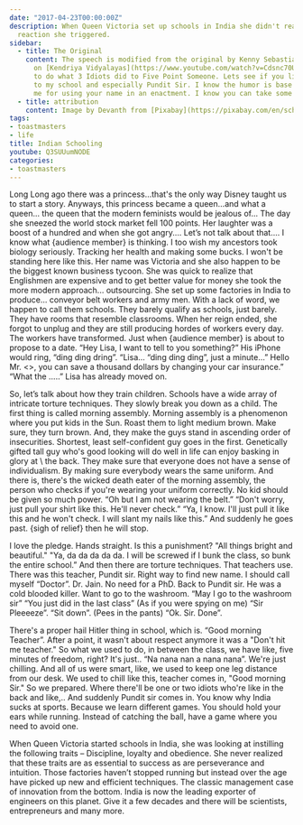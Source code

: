 ```yaml
---
date: "2017-04-23T00:00:00Z"
description: When Queen Victoria set up schools in India she didn't realize what a chain
  reaction she triggered.
sidebar:
  - title: The Original
    content: The speech is modified from the original by Kenny Sebastian
      on [Kendriya Vidyalayas](https://www.youtube.com/watch?v=Cdsnc70Un14). I have tried
      to do what 3 Idiots did to Five Point Someone. Lets see if you like it. Apologies
      to my school and especially Pundit Sir. I know the humor is base an lowly. Do forgive
      me for using your name in an enactment. I know you can take some humor in your stride.
  - title: attribution
    content: Image by Devanth from [Pixabay](https://pixabay.com/en/school-old-plate-learning-1223872/)
tags:
- toastmasters
- life
title: Indian Schooling
youtube: Q3SUUumNODE
categories:
- toastmasters
---
```


Long Long ago there was a princess...that's the only way Disney taught us to start a story. Anyways, this princess became a queen...and what a queen... the queen that the modern feminists would be jealous of... The day she sneezed the world stock market fell 100 points. Her laughter was a boost of a hundred and when she got angry.... Let’s not talk about that.... I know what {audience member} is thinking. I too wish my ancestors took biology seriously. Tracking her health and making some bucks. I won't be standing here like this. Her name was Victoria and she also happen to be the biggest known business tycoon.
She was quick to realize that Englishmen are expensive and to get better value for money she took the more modern approach... outsourcing. She set up some factories in India to produce... conveyor belt workers and army men. With a lack of word, we happen to call them schools. They barely qualify as schools, just barely. They have rooms that resemble classrooms. When her reign ended, she forgot to unplug and they are still producing hordes of workers every day. The workers have transformed. Just when {audience member} is about to propose to a date.
“Hey Lisa, I want to tell to you something?”
His iPhone would ring, “ding ding dring”.
“Lisa… “ding ding ding”, just a minute…”
Hello Mr. <>, you can save a thousand dollars by changing your car insurance.”
“What the …..”
Lisa has already moved on.

So, let’s talk about how they train children. Schools have a wide array of intricate torture techniques. They slowly break you down as a child. The first thing is called morning assembly. Morning assembly is a phenomenon where you put kids in the Sun. Roast them to light medium brown. Make sure, they turn brown. And, they make the guys stand in ascending order of insecurities. Shortest, least self-confident guy goes in the first. Genetically gifted tall guy who's good looking will do well in life can enjoy basking in glory at \ the back. They make sure that everyone does not have a sense of individualism. By making sure everybody wears the same uniform. And there is, there's the wicked death eater of the morning assembly, the person who checks if you're wearing your uniform correctly. No kid should be given so much power.
“Oh but I am not wearing the belt.”
“Don't worry, just pull your shirt like this. He'll never check.”
“Ya, I know. I'll just pull it like this and he won't check. I will slant my nails like this.”
And suddenly he goes past. {sigh of relief} then he will stop.

I love the pledge. Hands straight. Is this a punishment? "All things bright and beautiful." "Ya, da da da da da. I will be screwed if I bunk the class, so bunk the entire school.”
And then there are torture techniques. That teachers use. There was this teacher, Pundit sir. Right way to find new name. I should call myself “Doctor”. Dr. Jain. No need for a PhD. Back to Pundit sir. He was a cold blooded killer. Want to go to the washroom.
“May I go to the washroom sir”
“You just did in the last class”
(As if you were spying on me)
“Sir Pleeeeze”.
“Sit down”.
(Pees in the pants)
“Ok. Sir. Done”.

There's a proper hail Hitler thing in school, which is. “Good morning Teacher”. After a point, it wasn't about respect anymore it was a "Don't hit me teacher."  So what we used to do, in between the class, we have like, five minutes of freedom, right? It's just.. “Na nana nan a nana nana”. We're just chilling. And all of us were smart, like, we used to keep one leg distance from our desk. We used to chill like this, teacher comes in, "Good morning Sir." So we prepared. Where there'll be one or two idiots who're like in the back and like,.. And suddenly Pundit sir  comes in.
You know why India sucks at sports. Because we learn different games. You should hold your ears while running. Instead of catching the ball, have a game where you need to avoid one.

When Queen Victoria started schools in India, she was looking at instilling the following traits – Discipline, loyalty and obedience. She never realized that these traits are as essential to success as are perseverance and intuition. Those factories haven’t stopped running but instead over the age have picked up new and efficient techniques. The classic management case of innovation from the bottom. India is now the leading exporter of engineers on this planet. Give it a few decades and there will be scientists, entrepreneurs and many more.
